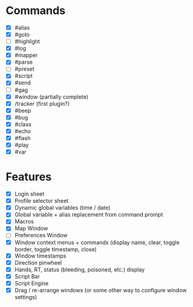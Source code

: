 
# Commands

- [x] #alias
- [x] #goto
- [ ] #highlight
- [x] #log
- [x] #mapper
- [x] #parse
- [ ] #preset
- [x] #script
- [x] #send
- [ ] #gag
- [x] #window (partially complete)
- [x] /tracker (first plugin?)
- [x] #beep
- [x] #bug
- [x] #class
- [x] #echo
- [x] #flash
- [x] #play
- [x] #var

# Features

- [x] Login sheet
- [x] Profile selector sheet
- [x] Dynamic global variables (time / date)
- [x] Global variable + alias replacement from command prompt
- [x] Macros
- [x] Map Window
- [ ] Preferences Window
- [x] Window context menus + commands (display name, clear, toggle border, toggle timestamp, close)
- [x] Window timestamps
- [x] Direction pinwheel
- [x] Hands, RT, status (bleeding, poisoned, etc.) display
- [x] Script Bar
- [x] Script Engine
- [x] Drag / re-arrange windows (or some other way to configure window settings)
